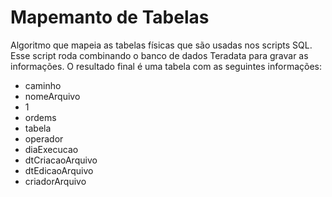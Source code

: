 # Mapemanto de Tabelas

Algoritmo que mapeia as tabelas físicas que são usadas nos scripts SQL. Esse script roda combinando o banco de dados Teradata para gravar as informações.
O resultado final é uma tabela com as seguintes informações:

- caminho
- nomeArquivo
- 1
- ordems
- tabela
- operador
- diaExecucao
- dtCriacaoArquivo
- dtEdicaoArquivo
- criadorArquivo

